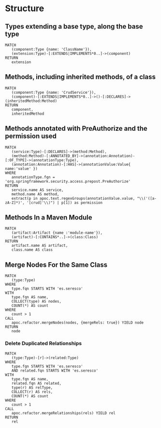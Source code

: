# Structure

## Types extending a base type, along the base type

```text
MATCH
   (component:Type {name: 'ClassName'}),
   (extension:Type)-[:EXTENDS|IMPLEMENTS*0..]->(component)
RETURN
   extension
```

## Methods, including inherited methods, of a class

```text
MATCH
   (component:Type {name: 'CrudService'}),
   (component)-[:EXTENDS|IMPLEMENTS*0..]->()-[:DECLARES]->(inheritedMethod:Method)
RETURN
   component,
   inheritedMethod
```

## Methods annotated with PreAuthorize and the permission used

```text
MATCH
   (service:Type)-[:DECLARES]->(method:Method),
   (method:Method)-[:ANNOTATED_BY]->(annotation:Annotation)-[:OF_TYPE]->(annotationType:Type),
   (annotation:Annotation)-[:HAS]->(annotationValue:Value{ name:'value' })
WHERE
   annotationType.fqn = 'org.springframework.security.access.prepost.PreAuthorize'
RETURN
   service.name AS service,
   method.name AS method,
   extract(p in apoc.text.regexGroups(annotationValue.value, "\\('([a-zA-Z]*)', '[crud]'\\)") | p[1]) as permission
```

## Methods In a Maven Module

```text
MATCH
   (artifact:Artifact {name :'module-name'}),
   (artifact)-[:CONTAINS*..]->(class:Class)
RETURN
   artifact.name AS artifact,
   class.name AS class
```

## Merge Nodes For the Same Class

```text
MATCH
   (type:Type)
WHERE
   type.fqn STARTS WITH 'es.seresco'
WITH
   type.fqn AS name,
   COLLECT(type) AS nodes,
   COUNT(*) AS count
WHERE
   count > 1
CALL
   apoc.refactor.mergeNodes(nodes, {mergeRels: true}) YIELD node
RETURN
   node
```

### Delete Duplicated Relationships

```text
MATCH
   (type:Type)-[r]->(related:Type)
WHERE
   type.fqn STARTS WITH 'es.seresco'
   AND related.fqn STARTS WITH 'es.seresco'
WITH
   type.fqn AS name,
   related.fqn AS related,
   type(r) AS relType,
   COLLECT(r) AS rels,
   COUNT(*) AS count
WHERE
   count > 1
CALL
   apoc.refactor.mergeRelationships(rels) YIELD rel
RETURN
   rel
```

